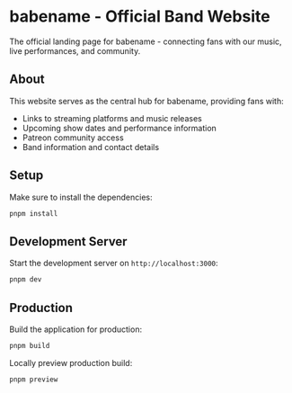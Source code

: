 # babename - Official Band Website

The official landing page for babename - connecting fans with our music, live performances, and community.

## About

This website serves as the central hub for babename, providing fans with:

- Links to streaming platforms and music releases
- Upcoming show dates and performance information
- Patreon community access
- Band information and contact details


## Setup

Make sure to install the dependencies:

```bash
pnpm install
```

## Development Server

Start the development server on `http://localhost:3000`:

```bash
pnpm dev
```

## Production

Build the application for production:

```bash
pnpm build
```

Locally preview production build:

```bash
pnpm preview
```